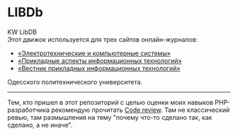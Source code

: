 LIBDb
=====

KW LibDB
<br/>
Этот движок используется для трех сайтов онлайн-журналов:

- <a href="http://etks.opu.ua" target="_blank">«Электротехнические и компьютерные системы»</a>
- <a href="https://aait.opu.ua" target="_blank">«Прикладные аспекты информационных технологий»</a>
- <a href="https://hait.opu.ua" target="_blank">«Вестник прикладных информационных технологий»</a>

Одесского политехнического университета.

----

Тем, кто пришел в этот репозиторий с целью оценки моих навыков PHP-разработчика
рекомендую прочитать [Code review](CODE_REVIEW.md). Там не классический ревью,
там размышления на тему "почему что-то сделано так, как сделано, а не иначе".




